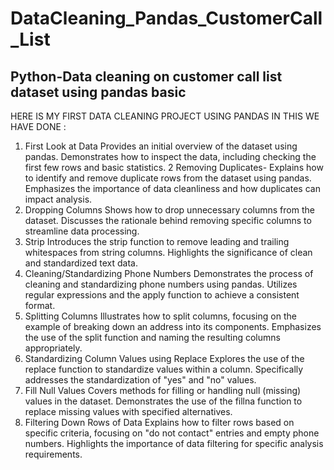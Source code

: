 # DataCleaning_Pandas_CustomerCall_List
## Python-Data cleaning on customer call list dataset using pandas basic
HERE IS MY FIRST DATA CLEANING PROJECT USING PANDAS IN THIS WE HAVE DONE : 
1. First Look at Data Provides an initial overview of the dataset using pandas. Demonstrates how to inspect the data, including checking the first few rows and basic statistics.
2  Removing Duplicates- Explains how to identify and remove duplicate rows from the dataset using pandas. Emphasizes the importance of data cleanliness and how duplicates can impact analysis.
3. Dropping Columns Shows how to drop unnecessary columns from the dataset. Discusses the rationale behind removing specific columns to streamline data processing.
4. Strip Introduces the strip function to remove leading and trailing whitespaces from string columns. Highlights the significance of clean and standardized text data.
5. Cleaning/Standardizing Phone Numbers Demonstrates the process of cleaning and standardizing phone numbers using pandas. Utilizes regular expressions and the apply function to achieve a consistent format.
6. Splitting Columns Illustrates how to split columns, focusing on the example of breaking down an address into its components. Emphasizes the use of the split function and naming the resulting columns appropriately.
7. Standardizing Column Values using Replace Explores the use of the replace function to standardize values within a column. Specifically addresses the standardization of "yes" and "no" values.
8. Fill Null Values Covers methods for filling or handling null (missing) values in the dataset. Demonstrates the use of the fillna function to replace missing values with specified alternatives.
9. Filtering Down Rows of Data Explains how to filter rows based on specific criteria, focusing on "do not contact" entries and empty phone numbers. Highlights the importance of data filtering for specific analysis requirements.
